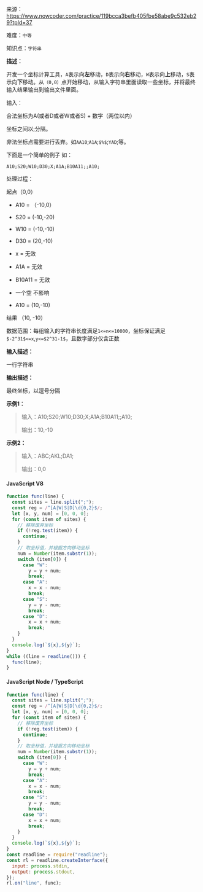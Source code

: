 来源：<https://www.nowcoder.com/practice/119bcca3befb405fbe58abe9c532eb29?tpId=37>

难度：`中等`

知识点：`字符串`

**描述：**

开发一个坐标计算工具，`A`表示向**左**移动，`D`表示向**右**移动，`W`表示向**上**移动，`S`表示向**下**移动。从`（0,0）`点开始移动，从输入字符串里面读取一些坐标，并将最终输入结果输出到输出文件里面。

输入：

合法坐标为A(或者D或者W或者S) + 数字（两位以内）

坐标之间以;分隔。

非法坐标点需要进行丢弃。如`AA10`;`A1A`;`$%$`;`YAD`;等。

下面是一个简单的例子 如：

`A10;S20;W10;D30;X;A1A;B10A11;;A10;`

处理过程：

起点（0,0）

+ A10 = （-10,0）

+ S20 = (-10,-20)

+ W10 = (-10,-10)

+ D30 = (20,-10)

+ x = 无效

+ A1A = 无效

+ B10A11 = 无效

+ 一个空 不影响

+ A10 = (10,-10)

结果 （10, -10）

数据范围：每组输入的字符串长度满足`1<=n<=10000`，坐标保证满足`$-2^31$<=x`,`y<=$2^31-1$`，且数字部分仅含正数

**输入描述：**

一行字符串

**输出描述：**

最终坐标，以逗号分隔

**示例1：**

> 输入：A10;S20;W10;D30;X;A1A;B10A11;;A10;
>
> 输出：10,-10

**示例2：**

> 输入：ABC;AKL;DA1;
>
> 输出：0,0

<!-- tabs:start -->

#### **JavaScript V8**

```javascript
function func(line) {
  const sites = line.split(";");
  const reg = /^[A|W|S|D]\d{0,2}$/;
  let [x, y, num] = [0, 0, 0];
  for (const item of sites) {
    // 移除废弃坐标
    if (!reg.test(item)) {
      continue;
    }
    // 取坐标值，并根据方向移动坐标
    num = Number(item.substr(1));
    switch (item[0]) {
      case "W":
        y = y + num;
        break;
      case "A":
        x = x - num;
        break;
      case "S":
        y = y - num;
        break;
      case "D":
        x = x + num;
        break;
    }
  }
  console.log(`${x},${y}`);
}
while ((line = readline())) {
  func(line);
}
```

#### **JavaScript Node / TypeScript**

```javascript
function func(line) {
  const sites = line.split(";");
  const reg = /^[A|W|S|D]\d{0,2}$/;
  let [x, y, num] = [0, 0, 0];
  for (const item of sites) {
    // 移除废弃坐标
    if (!reg.test(item)) {
      continue;
    }
    // 取坐标值，并根据方向移动坐标
    num = Number(item.substr(1));
    switch (item[0]) {
      case "W":
        y = y + num;
        break;
      case "A":
        x = x - num;
        break;
      case "S":
        y = y - num;
        break;
      case "D":
        x = x + num;
        break;
    }
  }
  console.log(`${x},${y}`);
}
const readline = require("readline");
const rl = readline.createInterface({
  input: process.stdin,
  output: process.stdout,
});
rl.on("line", func);
```

<!-- tabs:end -->
